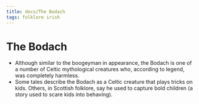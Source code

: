 ```yaml
---
title: docs/The Bodach
tags: folklore irish
---
```


# The Bodach

- Although similar to the boogeyman in appearance, the Bodach is one of a number of Celtic mythological creatures who, according to legend, was completely harmless.
- Some tales describe the Bodach as a Celtic creature that plays tricks on kids. Others, in Scottish folklore, say he used to capture bold children (a story used to scare kids into behaving).